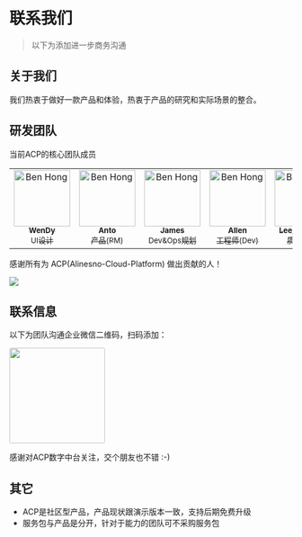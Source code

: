 # 联系我们 

> 以下为添加进一步商务沟通

## 关于我们

我们热衷于做好一款产品和体验，热衷于产品的研究和实际场景的整合。

## 研发团队

当前ACP的核心团队成员

<table>
  <tr>
    <td align="center">
        <a href="https://github.com/alinesno-cloud">
            <img src="https://avatars.githubusercontent.com/u/101002463?v=4" width="100px;" alt="Ben Hong"/>
            <br />
            <sub><b>WenDy</b></sub>
            <br />
            <sub>UI设计</sub>
        </a>
    </td>
    <td align="center">
        <a href="https://github.com/alinesno-cloud">
            <img src="https://avatars.githubusercontent.com/u/9816972?v=4" width="100px;" alt="Ben Hong"/>
            <br />
            <sub><b>Anto</b></sub>
            <br />
            <sub>产品(PM)</sub>
        </a>
    </td>
    <td align="center">
        <a href="https://github.com/alinesno-cloud">
            <img src="https://avatars.githubusercontent.com/u/105762826?s=64&v=4" width="100px;" alt="Ben Hong"/>
            <br />
            <sub><b>James</b></sub>
            <br />
            <sub>Dev&Ops规划</sub>
        </a>
    </td>
    <td align="center">
        <a href="https://github.com/alinesno-cloud">
            <img src="https://avatars.githubusercontent.com/u/99624544?v=4" width="100px;" alt="Ben Hong"/>
            <br />
            <sub><b>Allen</b></sub>
            <br />
            <sub>工程师(Dev)</sub>
        </a>
    </td>
    <td align="center">
        <a href="https://github.com/alinesno-cloud">
            <img src="https://avatars.githubusercontent.com/u/109861977?v=4" width="100px;" alt="Ben Hong"/>
            <br />
            <sub><b>Lee_pudding</b></sub>
            <br />
            <sub>质量(QA)</sub>
        </a>
    </td>
  </tr>
</table>

感谢所有为 ACP(Alinesno-Cloud-Platform) 做出贡献的人！
 
<a href="https://github.com/alinesno-cloud/alinesno-cloud-platform-press/graphs/contributors">
  <img src="https://opencollective.com/vuepress/contributors.svg?width=890&button=false" />
</a>
 
</table>

## 联系信息

以下为团队沟通企业微信二维码，扫码添加：

<img src="/prices/contact_me_qr.png" style="width:170px;border-radius:3px;" />

感谢对ACP数字中台关注，交个朋友也不错 :-)

## 其它

- ACP是社区型产品，产品现状跟演示版本一致，支持后期免费升级 
- 服务包与产品是分开，针对于能力的团队可不采购服务包
